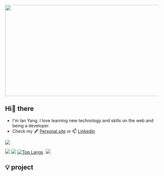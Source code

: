 <img src="https://github.com/pces8729/pces8729/assets/51408837/49f826b7-08df-4cbb-ab14-bf52994fb468" width="600" Height="300"> </img>

## Hi👋 there

- I'm Ian Yang. I love learning new technology and skills on the web and being a developer.
- Check my 🖋 [Personal site](https://github.com/pces8729) or 📫 [Linkedin](https://linkedin.com/in/https://www.linkedin.com/in/%e6%89%bf%e7%87%81-cheng-yeh-yang-%e6%a5%8a-701bb617a/)

<a title="tag" href="https://github.com/pces8729">
  <img src="https://img.shields.io/badge/Personal_Info-Frontend%20Dev-%23bafeee?logo=adblock&labelColor=%238a79b5&link=https%3A%2F%2F" />
</a> 

![](https://github-profile-summary-cards.vercel.app/api/cards/profile-details?username=pces8729&theme=github)
![](https://github-readme-stats.vercel.app/api?username=pces8729&theme=github&show_icons=true)
[![Top Langs](https://github-readme-stats.vercel.app/api/top-langs/?username=anuraghazra&layout=donut)](https://github.com/anuraghazra/github-readme-stats)  
![](https://github-profile-summary-cards.vercel.app/api/cards/most-commit-language?username=pces8729&theme=github)  

## 💡 project
<!--
**pces8729/pces8729** is a ✨ _special_ ✨ repository because its `README.md` (this file) appears on your GitHub profile.

Here are some ideas to get you started:

- 🔭 I’m currently working on ...
- 🌱 I’m currently learning ...
- 👯 I’
- 🤔 I’m looking for help with ...
- 💬 Ask me about ...
- 📫 How to reach me: ...
- 😄 Pronouns: ...
- ⚡ Fun fact: ...
-->
